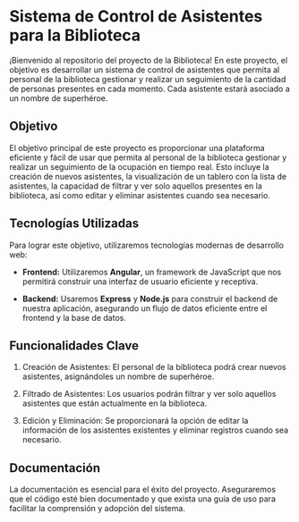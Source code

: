 # Sistema de Control de Asistentes para la Biblioteca

¡Bienvenido al repositorio del proyecto de la Biblioteca! En este proyecto, el objetivo es desarrollar un sistema de control de asistentes que permita al personal de la biblioteca gestionar y realizar un seguimiento de la cantidad de personas presentes en cada momento. Cada asistente estará asociado a un nombre de superhéroe.

## Objetivo

El objetivo principal de este proyecto es proporcionar una plataforma eficiente y fácil de usar que permita al personal de la biblioteca gestionar y realizar un seguimiento de la ocupación en tiempo real. Esto incluye la creación de nuevos asistentes, la visualización de un tablero con la lista de asistentes, la capacidad de filtrar y ver solo aquellos presentes en la biblioteca, así como editar y eliminar asistentes cuando sea necesario.

## Tecnologías Utilizadas

Para lograr este objetivo, utilizaremos tecnologías modernas de desarrollo web:

- **Frontend:** Utilizaremos **Angular**, un framework de JavaScript que nos permitirá construir una interfaz de usuario eficiente y receptiva.

- **Backend:** Usaremos **Express** y **Node.js** para construir el backend de nuestra aplicación, asegurando un flujo de datos eficiente entre el frontend y la base de datos.

## Funcionalidades Clave

1. Creación de Asistentes: El personal de la biblioteca podrá crear nuevos asistentes, asignándoles un nombre de superhéroe.

2. Filtrado de Asistentes: Los usuarios podrán filtrar y ver solo aquellos asistentes que están actualmente en la biblioteca.

4. Edición y Eliminación: Se proporcionará la opción de editar la información de los asistentes existentes y eliminar registros cuando sea necesario.

## Documentación

La documentación es esencial para el éxito del proyecto. Aseguraremos que el código esté bien documentado y que exista una guía de uso para facilitar la comprensión y adopción del sistema.

